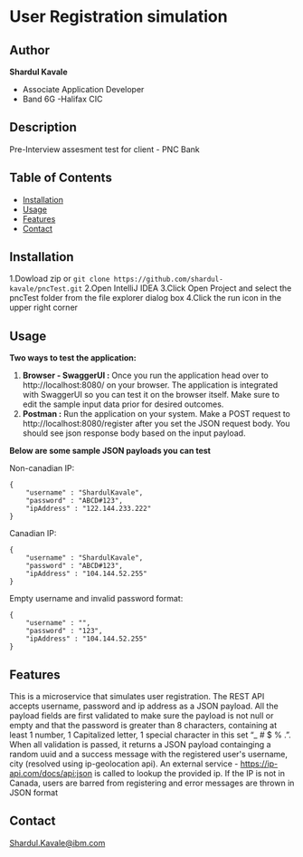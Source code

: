 # User Registration simulation 

## Author
**Shardul Kavale**
- Associate Application Developer
- Band 6G  -Halifax CIC
## Description

Pre-Interview assesment test for client - PNC Bank 

## Table of Contents

- [Installation](#installation)
- [Usage](#usage)
- [Features](#features)
- [Contact](#contact)

## Installation
1.Dowload zip or `git clone https://github.com/shardul-kavale/pncTest.git`
2.Open IntelliJ IDEA
3.Click Open Project and select the pncTest folder from the file explorer dialog box
4.Click the run icon in the upper right corner

## Usage

**Two ways to test the application:** 
1. **Browser - SwaggerUI :** Once you run the application head over to http://localhost:8080/ on your browser. The application is integrated with SwaggerUI so you can test it on the browser itself. Make sure to edit the sample input data prior for desired outcomes.
2. **Postman :**  Run the application on your system. Make a POST request to http://localhost:8080/register after you set the JSON request body. You should see json response body based on the input payload.

**Below are some sample JSON payloads you can test**

Non-canadian IP:
```
{
    "username" : "ShardulKavale",
    "password" : "ABCD#123",
    "ipAddress" : "122.144.233.222"
}
```

Canadian IP:
```
{
    "username" : "ShardulKavale",
    "password" : "ABCD#123",
    "ipAddress" : "104.144.52.255"
}
```

Empty username and invalid password format:
```
{
    "username" : "",
    "password" : "123",
    "ipAddress" : "104.144.52.255"
}
```


## Features

This is a microservice that simulates user registration. The REST API accepts username, password and ip address as a JSON payload. All the payload fields are first validated 
to make sure the payload is not null or empty and that the password is greater than 8 characters, containing at least 1 number, 1 Capitalized letter,
1 special character in this set “_ # $ % .”. When all validation is passed, it returns a JSON payload containging a random uuid and a success message with 
the registered user's username, city  (resolved using ip-geolocation api). An external service - https://ip-api.com/docs/api:json is called to lookup the provided ip.
If the IP is not in Canada, users are barred from registering and error messages are thrown in JSON format


## Contact
Shardul.Kavale@ibm.com
